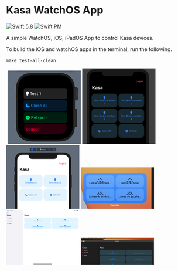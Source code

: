 # Kasa WatchOS App

[![Swift 5.8](https://img.shields.io/badge/swift-5.8-ED523F.svg?style=flat)](https://swift.org/download/)
[![Swift PM](https://img.shields.io/badge/platform-watchOS%20%7C%20iOS-informational.svg?style=flat)](https://swift.org/package-manager/) 

A simple WatchOS, iOS, iPadOS App to control Kasa devices.

To build the iOS and watchOS apps in the terminal, run the following.

```
make test-all-clean
```
<img src="readme_images/log.png" alt="drawing" width="00"/>
<img src="readme_images/devices.png" alt="drawing" width="200"/>
<img src="readme_images/ios_dark.png" alt="drawing" width="200"/>
<img src="readme_images/ios.png" alt="drawing" width="200"/>
<img src="readme_images/widget.png" alt="drawing" width="200"/>
<img src="readme_images/ipad.png" alt="drawing" width="200"/>
<img src="readme_images/macos.png" alt="drawing" width="200"/>

